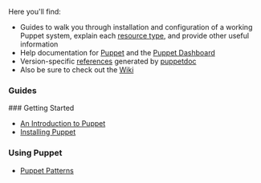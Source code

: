Here you'll find:

* Guides to walk you through installation and configuration of a
  working Puppet system, explain each [resource type](/guides/types/),
  and provide other useful information
* Help documentation for [Puppet](/projects/puppet/) and the [Puppet Dashboard](/projects/dashboard/)
* Version-specific [references](/references/) generated by
  [puppetdoc](/projects/puppet/puppetdoc.html)
* Also be sure to check out the [Wiki](http://projects.puppetlabs.com/projects/puppet/wiki)

<div class="section">
  <h3>Guides</h3>
  ### Getting Started

  * [An Introduction to Puppet](/guides/introduction.html)
  * [Installing Puppet](/guides/installation.html)

  ### Using Puppet

* [Puppet Patterns](http://projects.puppetlabs.com/projects/puppet/wiki/Patterns)
